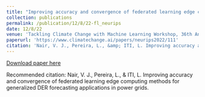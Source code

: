 ```yaml
---
title: "Improving accuracy and convergence of federated learning edge computing methods for generalized DER forecasting applications in power grid"
collection: publications
permalink: /publication/12/8/22-fl_neurips
date: 12/8/22
venue: 'Tackling Climate Change with Machine Learning Workshop, 36th Annual Conference on Neural Information Processing Systems (NeurIPS) 2023'
paperurl: 'https://www.climatechange.ai/papers/neurips2022/111'
citation: 'Nair, V. J., Pereira, L., &amp; ITI, L. Improving accuracy and convergence of federated learning edge computing methods for generalized DER forecasting applications in power grids.'
---
```


<a href='https://www.climatechange.ai/papers/neurips2022/111'>Download paper here</a>

Recommended citation: Nair, V. J., Pereira, L., & ITI, L. Improving accuracy and convergence of federated learning edge computing methods for generalized DER forecasting applications in power grids.